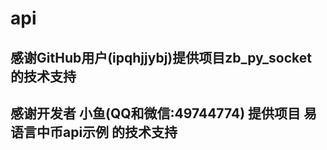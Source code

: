 # api

## 感谢GitHub用户(ipqhjjybj)提供项目zb_py_socket 的技术支持

## 感谢开发者 小鱼(QQ和微信:49744774) 提供项目 易语言中币api示例 的技术支持
